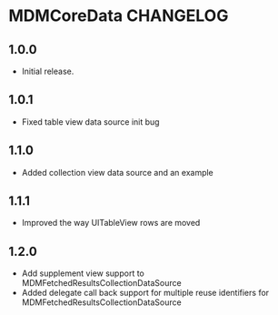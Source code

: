 # MDMCoreData CHANGELOG

## 1.0.0

* Initial release.

## 1.0.1
* Fixed table view data source init bug

## 1.1.0
* Added collection view data source and an example

## 1.1.1
* Improved the way UITableView rows are moved

## 1.2.0
* Add supplement view support to MDMFetchedResultsCollectionDataSource
* Added delegate call back support for multiple reuse identifiers for MDMFetchedResultsCollectionDataSource
